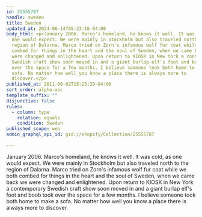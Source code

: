 ```yaml
---
id: 25555787
handle: sweden
title: Sweden
updated_at: 2024-06-14T05:23:16-04:00
body_html: <p>January 2006. Marco's homeland, he knows it well. It was cold, as
  one would expect. We were mainly in Stockholm but also traveled north to the
  region of Dalarna. Marco tried on Zorn's infamous wolf fur coat while we both
  combed for things in the heart and the soul of Sweden, when we came back we
  were changed and enlightened. Upon return to KIOSK in New York a contemporary
  Swedish craft show soon moved in and a giant burlap elf's foot and boob took
  over the space for a few months. I believe someone took both home to make a
  sofa. No matter how well you know a place there is always more to
  discover.</p>
published_at: 2011-06-02T15:25:29-04:00
sort_order: alpha-asc
template_suffix: ""
disjunctive: false
rules:
  - column: type
    relation: equals
    condition: Sweden
published_scope: web
admin_graphql_api_id: gid://shopify/Collection/25555787

---
```


January 2006. Marco's homeland, he knows it well. It was cold, as one would expect. We were mainly in Stockholm but also traveled north to the region of Dalarna. Marco tried on Zorn's infamous wolf fur coat while we both combed for things in the heart and the soul of Sweden, when we came back we were changed and enlightened. Upon return to KIOSK in New York a contemporary Swedish craft show soon moved in and a giant burlap elf's foot and boob took over the space for a few months. I believe someone took both home to make a sofa. No matter how well you know a place there is always more to discover.
